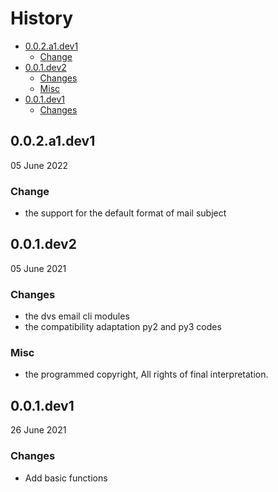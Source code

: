 # History

- [0.0.2.a1.dev1](#002a1dev1)
  - [Change](#change)
- [0.0.1.dev2](#001dev2)
  - [Changes](#changes)
  - [Misc](#misc)
- [0.0.1.dev1](#001dev1)
  - [Changes](#changes-1)

## 0.0.2.a1.dev1

05 June 2022

### Change

- the support for the default format of mail subject

## 0.0.1.dev2

05 June 2021

### Changes

- the dvs email cli modules
- the compatibility adaptation py2 and py3 codes

### Misc

- the programmed copyright, All rights of final interpretation.

## 0.0.1.dev1

26 June 2021

### Changes

- Add basic functions
